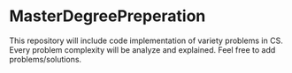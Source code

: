 # MasterDegreePreperation
This repository will include code implementation of variety problems in CS.
Every problem complexity will be analyze and explained.
Feel free to add problems/solutions.
